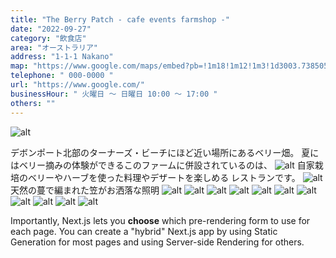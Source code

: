 ```yaml
---
title: "The Berry Patch - cafe events farmshop -"
date: "2022-09-27"
category: "飲食店"
area: "オーストラリア"
address: "1-1-1 Nakano"
map: "https://www.google.com/maps/embed?pb=!1m18!1m12!1m3!1d3003.7385056989474!2d146.23618631482057!3d-41.16205697928552!2m3!1f0!2f0!3f0!3m2!1i1024!2i768!4f13.1!3m3!1m2!1s0xaa7bcbff45c9d9cd%3A0xbff879cb93cfc4c8!2sTurners%20Beach%20Berry%20Patch!5e0!3m2!1sja!2sau!4v1664233106816!5m2!1sja!2sau"
telephone: " 000-0000 "
url: "https://www.google.com/"
businessHour: " 火曜日 〜 日曜日 10:00 〜 17:00 "
others: ""
---
```


![alt](/images/posts/1/2.webp)

デボンポート北部のターナーズ・ビーチにほど近い場所にあるベリー畑。
夏にはベリー摘みの体験ができるこのファームに併設されているのは、
![alt](/images/posts/1/13.webp)
自家栽培のベリーやハーブを使った料理やデザートを楽しめる
レストランです。
![alt](/images/posts/1/14.webp)
天然の蔓で編まれた笠がお洒落な照明
![alt](/images/posts/1/9.webp)
![alt](/images/posts/1/11.webp)
![alt](/images/posts/1/10.webp)
![alt](/images/posts/1/1.webp)
![alt](/images/posts/1/8.webp)
![alt](/images/posts/1/6.webp)
![alt](/images/posts/1/3.webp)
![alt](/images/posts/1/4.webp)
![alt](/images/posts/1/12.webp)
![alt](/images/posts/1/7.webp)
![alt](/images/posts/1/5.webp)

Importantly, Next.js lets you **choose** which pre-rendering form to use for each page. You can create a "hybrid" Next.js app by using Static Generation for most pages and using Server-side Rendering for others.
